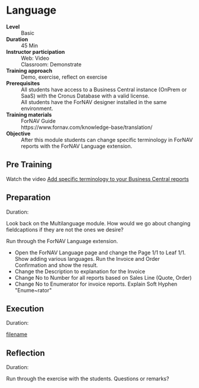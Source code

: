 # Language
<dl>
  <dt><b>Level</b></dt>
  <dd>Basic</dd>
  <dt><b>Duration</b></dt>
  <dd>45 Min</dd>
  <dt><b>Instructor participation</b></dt>
  <dd>Web: Video<br>Classroom: Demonstrate</dd>
  <dt><b>Training approach</b></dt>
  <dd>Demo, exercise, reflect on exercise</dd>
  <dt><b>Prerequisites</b></dt>
  <dd>All students have access to a Business Central instance (OnPrem or SaaS) with the Cronus Database with a valid license. <br> All students have the ForNAV designer installed in the same environment.</dd>
  <dt><b>Training materials</b></dt>
  <dd>ForNAV Guide<br>https://www.fornav.com/knowledge-base/translation/</dd>
  <dt><b>Objective</b></dt>
  <dd>After this module students can change specific terminology in ForNAV reports with the ForNAV Language extension.</dd>
</dl>

## Pre Training
Watch the video [Add specific terminology to your Business Central reports]() <!-- ToDo, add link -->

## Preparation
Duration:

Look back on the Multilanguage module. How would we go about changing fieldcaptions if they are not the ones we desire?

Run through the ForNAV Language extension.
* Open the ForNAV Language page and change the Page 1/1 to Leaf 1/1. Show adding various languages. Run the Invoice and Order Confirmation and show the result.
* Change the Description to explanation for the Invoice
* Change No to Number for all reports based on Sales Line (Quote, Order)
* Change No to Enumerator for invoice reports. Explain Soft Hyphen "Enume~rator"

## Execution
Duration:

[filename](../../Exercises/Language.Exercise.md ':include')

## Reflection
Duration:

Run through the exercise with the students. Questions or remarks?
